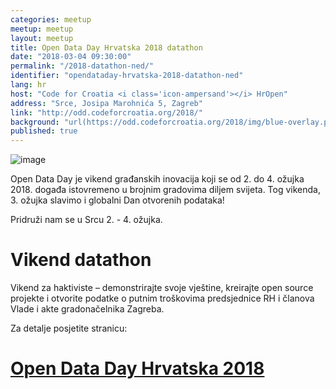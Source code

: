 ```yaml
---
categories: meetup
meetup: meetup
layout: meetup
title: Open Data Day Hrvatska 2018 datathon
date: "2018-03-04 09:30:00"
permalink: "/2018-datathon-ned/"
identifier: "opendataday-hrvatska-2018-datathon-ned"
lang: hr
host: "Code for Croatia <i class='icon-ampersand'></i> HrOpen"
address: "Srce, Josipa Marohnića 5, Zagreb"
link: "http://odd.codeforcroatia.org/2018/"
background: "url(https://odd.codeforcroatia.org/2018/img/blue-overlay.png)"
published: true
---
```


![image](https://odd.codeforcroatia.org/2018/img/odd_banner.png)

Open Data Day je vikend građanskih inovacija koji se od 2. do 4. ožujka 2018. događa istovremeno u brojnim gradovima diljem svijeta. Tog vikenda, 3. ožujka slavimo i globalni Dan otvorenih podataka!

Pridruži nam se u Srcu 2. - 4. ožujka.

# Vikend datathon

Vikend za haktiviste – demonstrirajte svoje vještine, kreirajte open source projekte i otvorite podatke o putnim troškovima predsjednice RH i članova Vlade i akte gradonačelnika Zagreba.

Za detalje posjetite stranicu:

# [Open Data Day Hrvatska 2018](http://odd.codeforcroatia.org/2018/)